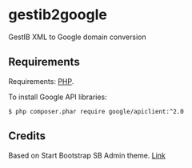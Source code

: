 # gestib2google
GestIB XML to Google domain conversion

## Requirements
Requirements: [PHP](http://www.php.net/).

To install Google API libraries:
```
$ php composer.phar require google/apiclient:^2.0
```

## Credits
Based on Start Bootstrap SB Admin theme. [Link](https://github.com/BlackrockDigital/startbootstrap-sb-admin/)